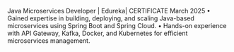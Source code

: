 Java Microservices Developer | Edureka| CERTIFICATE							         March 2025
•	Gained expertise in building, deploying, and scaling Java-based microservices using Spring Boot and Spring Cloud.
•	Hands-on experience with API Gateway, Kafka, Docker, and Kubernetes for efficient microservices management.
